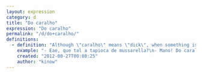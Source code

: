 ```yaml
---
layout: expression
category: d
title: "Do caralho"
expression: "Do caralho"
permalink: "/d/do+caralho/"
definitions:
  - definition: "Although \"caralho\" means \"dick\", when something is \"do caralho\", or literally \"of the dick\" or \"from the dick\", it means something is \"very good\". You can even use it with music or food."
    example: "- Eae, que tal a tapioca de mussarella?\n- Mano! Do caralho!!!"
    created: "2012-08-27T00:08:25"
    author: "kinow"
---
```

